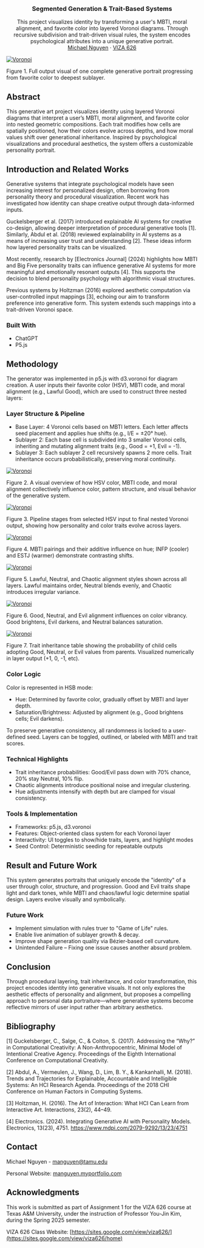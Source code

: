 <!-- Improved compatibility of back to top link: See: https://github.com/othneildrew/Best-README-Template/pull/73 -->
<a id="readme-top"></a>

<!-- PROJECT SHIELDS -->
<!--
*** I'm using markdown "reference style" links for readability.
*** Reference links are enclosed in brackets [ ] instead of parentheses ( ).
*** See the bottom of this document for the declaration of the reference variables
*** for contributors-url, forks-url, etc. This is an optional, concise syntax you may use.
*** https://www.markdownguide.org/basic-syntax/#reference-style-links
-->




<!-- PROJECT LOGO -->
<br />
<div align="center">
  </a>

  <h3 align="center">Segmented Generation & Trait-Based Systems</h3>

  <p align="center">
    This project visualizes identity by transforming a user's MBTI, moral alignment, and favorite color into layered Voronoi diagrams. Through recursive subdivision and trait-driven visual rules, the system encodes psychological attributes into a unique generative portrait.
<!--     <br />
    <a href="https://github.com/manguyen0017/4-comma-Assignment_01/blob/main/pdf/Yonkoma__The_Headaches_of_Iterative_AI_Generation.pdf"><strong>Link to PDF Report»</strong></a>
    <br /> -->
    <br />
    <a href="https://manguyen.myportfolio.com/">Michael Nguyen</a>
    &middot;
    <a href="https://sites.google.com/view/viza626/home">VIZA 626</a>
  </p>
</div>

[![Voronoi][images-fig1]](https://github.com/manguyen0017/Segmented-Generative-Pipeline-Assignment_02/blob/main/images/fig1.png)

Figure 1. Full output visual of one complete generative portrait progressing from favorite color to deepest sublayer.

<!-- Abstract -->
## Abstract
This generative art project visualizes identity using layered Voronoi diagrams that interpret a user’s MBTI, moral alignment, and favorite color into nested geometric compositions. Each trait modifies how cells are spatially positioned, how their colors evolve across depths, and how moral values shift over generational inheritance. Inspired by psychological visualizations and procedural aesthetics, the system offers a customizable personality portrait.

<!-- Introduction and Related Works -->
## Introduction and Related Works

Generative systems that integrate psychological models have seen increasing interest for personalized design, often borrowing from personality theory and procedural visualization. Recent work has investigated how identity can shape creative output through data-informed inputs.

Guckelsberger et al. (2017) introduced explainable AI systems for creative co-design, allowing deeper interpretation of procedural generative tools [1]. Similarly, Abdul et al. (2018) reviewed explainability in AI systems as a means of increasing user trust and understanding [2]. These ideas inform how layered personality traits can be visualized.

Most recently, research by [Electronics Journal] (2024) highlights how MBTI and Big Five personality traits can influence generative AI systems for more meaningful and emotionally resonant outputs [4]. This supports the decision to blend personality psychology with algorithmic visual structures.

Previous systems by Holtzman (2016) explored aesthetic computation via user-controlled input mappings [3], echoing our aim to transform preference into generative form. This system extends such mappings into a trait-driven Voronoi space.


### Built With
* ChatGPT
* P5.js

## Methodology

The generator was implemented in p5.js with d3.voronoi for diagram creation. A user inputs their favorite color (HSV), MBTI code, and moral alignment (e.g., Lawful Good), which are used to construct three nested layers:

### Layer Structure & Pipeline

* Base Layer: 4 Voronoi cells based on MBTI letters. Each letter affects seed placement and applies hue shifts (e.g., I/E = ±20° hue).
* Sublayer 2: Each base cell is subdivided into 3 smaller Voronoi cells, inheriting and mutating alignment traits (e.g., Good = +1, Evil = -1).
* Sublayer 3: Each sublayer 2 cell recursively spawns 2 more cells. Trait inheritance occurs probabilistically, preserving moral continuity.

[![Voronoi][images-fig2]](https://github.com/manguyen0017/Segmented-Generative-Pipeline-Assignment_02/blob/main/images/fig2.png)

Figure 2. A visual overview of how HSV color, MBTI code, and moral alignment collectively influence color, pattern structure, and visual behavior of the generative system.

[![Voronoi][images-fig3]](https://github.com/manguyen0017/Segmented-Generative-Pipeline-Assignment_02/blob/main/images/fig3.png)

Figure 3. Pipeline stages from selected HSV input to final nested Voronoi output, showing how personality and color traits evolve across layers.

[![Voronoi][images-fig4]](https://github.com/manguyen0017/Segmented-Generative-Pipeline-Assignment_02/blob/main/images/fig4.png)

Figure 4. MBTI pairings and their additive influence on hue; INFP (cooler) and ESTJ (warmer) demonstrate contrasting shifts.

[![Voronoi][images-fig5]](https://github.com/manguyen0017/Segmented-Generative-Pipeline-Assignment_02/blob/main/images/fig5.png)

Figure 5. Lawful, Neutral, and Chaotic alignment styles shown across all layers. Lawful maintains order, Neutral blends evenly, and Chaotic introduces irregular variance.

[![Voronoi][images-fig6]](https://github.com/manguyen0017/Segmented-Generative-Pipeline-Assignment_02/blob/main/images/fig6.png)

Figure 6. Good, Neutral, and Evil alignment influences on color vibrancy. Good brightens, Evil darkens, and Neutral balances saturation.

[![Voronoi][images-fig7]](https://github.com/manguyen0017/Segmented-Generative-Pipeline-Assignment_02/blob/main/images/fig7.png)

Figure 7. Trait inheritance table showing the probability of child cells adopting Good, Neutral, or Evil values from parents. Visualized numerically in layer output (+1, 0, -1, etc).

### Color Logic

Color is represented in HSB mode:
* Hue: Determined by favorite color, gradually offset by MBTI and layer depth.
* Saturation/Brightness: Adjusted by alignment (e.g., Good brightens cells; Evil darkens).

To preserve generative consistency, all randomness is locked to a user-defined seed. Layers can be toggled, outlined, or labeled with MBTI and trait scores.

### Technical Highlights

* Trait inheritance probabilities: Good/Evil pass down with 70% chance, 20% stay Neutral, 10% flip.
* Chaotic alignments introduce positional noise and irregular clustering.
* Hue adjustments intensify with depth but are clamped for visual consistency.

### Tools & Implementation

* Frameworks: p5.js, d3.voronoi
* Features: Object-oriented class system for each Voronoi layer
* Interactivity: UI toggles to show/hide traits, layers, and highlight modes
* Seed Control: Deterministic seeding for repeatable outputs

## Result and Future Work
This system generates portraits that uniquely encode the "identity" of a user through color, structure, and progression. Good and Evil traits shape light and dark tones, while MBTI and chaos/lawful logic determine spatial design. Layers evolve visually and symbolically.

### Future Work
* Implement simulation with rules truer to "Game of Life" rules.
* Enable live animation of sublayer growth & decay.
* Improve shape generation quality via Bézier-based cell curvature.
* Unintended Failure – Fixing one issue causes another absurd problem.


## Conclusion
Through procedural layering, trait inheritance, and color transformation, this project encodes identity into generative visuals. It not only explores the aesthetic effects of personality and alignment, but proposes a compelling approach to personal data portraiture—where generative systems become reflective mirrors of user input rather than arbitrary aesthetics.



<!-- Bibliography -->
## Bibliography 
[1] Guckelsberger, C., Salge, C., & Colton, S. (2017). Addressing the “Why?” in Computational Creativity: A Non-Anthropocentric, Minimal Model of Intentional Creative Agency. Proceedings of the Eighth International Conference on Computational Creativity.

[2] Abdul, A., Vermeulen, J., Wang, D., Lim, B. Y., & Kankanhalli, M. (2018). Trends and Trajectories for Explainable, Accountable and Intelligible Systems: An HCI Research Agenda. Proceedings of the 2018 CHI Conference on Human Factors in Computing Systems.

[3] Holtzman, H. (2016). The Art of Interaction: What HCI Can Learn from Interactive Art. Interactions, 23(2), 44–49.

[4] Electronics. (2024). Integrating Generative AI with Personality Models. Electronics, 13(23), 4751. https://www.mdpi.com/2079-9292/13/23/4751

<!-- CONTACT -->
## Contact

Michael Nguyen - manguyen@tamu.edu

Personal Website: [manguyen.myportfolio.com](https://manguyen.myportfolio.com)




<!-- ACKNOWLEDGMENTS -->
## Acknowledgments

This work is submitted as part of Assignment 1 for the VIZA 626 course at Texas A&M University, under the instruction of Professor You-Jin Kim, during the Spring 2025 semester.

VIZA 626 Class Website: [https://sites.google.com/view/viza626/](https://sites.google.com/view/viza626/home)

<!-- MARKDOWN LINKS & IMAGES -->
<!-- https://www.markdownguide.org/basic-syntax/#reference-style-links -->
[contributors-shield]: https://img.shields.io/github/contributors/othneildrew/Best-README-Template.svg?style=for-the-badge
[contributors-url]: https://github.com/othneildrew/Best-README-Template/graphs/contributors
[forks-shield]: https://img.shields.io/github/forks/othneildrew/Best-README-Template.svg?style=for-the-badge
[forks-url]: https://github.com/othneildrew/Best-README-Template/network/members
[stars-shield]: https://img.shields.io/github/stars/othneildrew/Best-README-Template.svg?style=for-the-badge
[stars-url]: https://github.com/othneildrew/Best-README-Template/stargazers
[issues-shield]: https://img.shields.io/github/issues/othneildrew/Best-README-Template.svg?style=for-the-badge
[issues-url]: https://github.com/othneildrew/Best-README-Template/issues
[license-shield]: https://img.shields.io/github/license/othneildrew/Best-README-Template.svg?style=for-the-badge
[license-url]: https://github.com/othneildrew/Best-README-Template/blob/master/LICENSE.txt
[linkedin-shield]: https://img.shields.io/badge/-LinkedIn-black.svg?style=for-the-badge&logo=linkedin&colorB=555
[linkedin-url]: https://linkedin.com/in/othneildrew
[product-screenshot]: images/screenshot.png
[images-fig1]: images/fig1.png
[images-fig2]: images/fig2.png
[images-fig3]: images/fig3.png
[images-fig4]: images/fig4.png
[images-fig5]: images/fig5.png
[images-fig6]: images/fig6.png
[images-fig7]: images/fig7.png
[Next.js]: https://img.shields.io/badge/next.js-000000?style=for-the-badge&logo=nextdotjs&logoColor=white
[Next-url]: https://nextjs.org/
[React.js]: https://img.shields.io/badge/React-20232A?style=for-the-badge&logo=react&logoColor=61DAFB
[React-url]: https://reactjs.org/
[Vue.js]: https://img.shields.io/badge/Vue.js-35495E?style=for-the-badge&logo=vuedotjs&logoColor=4FC08D
[Vue-url]: https://vuejs.org/
[Angular.io]: https://img.shields.io/badge/Angular-DD0031?style=for-the-badge&logo=angular&logoColor=white
[Angular-url]: https://angular.io/
[Svelte.dev]: https://img.shields.io/badge/Svelte-4A4A55?style=for-the-badge&logo=svelte&logoColor=FF3E00
[Svelte-url]: https://svelte.dev/
[Laravel.com]: https://img.shields.io/badge/Laravel-FF2D20?style=for-the-badge&logo=laravel&logoColor=white
[Laravel-url]: https://laravel.com
[Bootstrap.com]: https://img.shields.io/badge/Bootstrap-563D7C?style=for-the-badge&logo=bootstrap&logoColor=white
[Bootstrap-url]: https://getbootstrap.com
[JQuery.com]: https://img.shields.io/badge/jQuery-0769AD?style=for-the-badge&logo=jquery&logoColor=white
[JQuery-url]: https://jquery.com 
